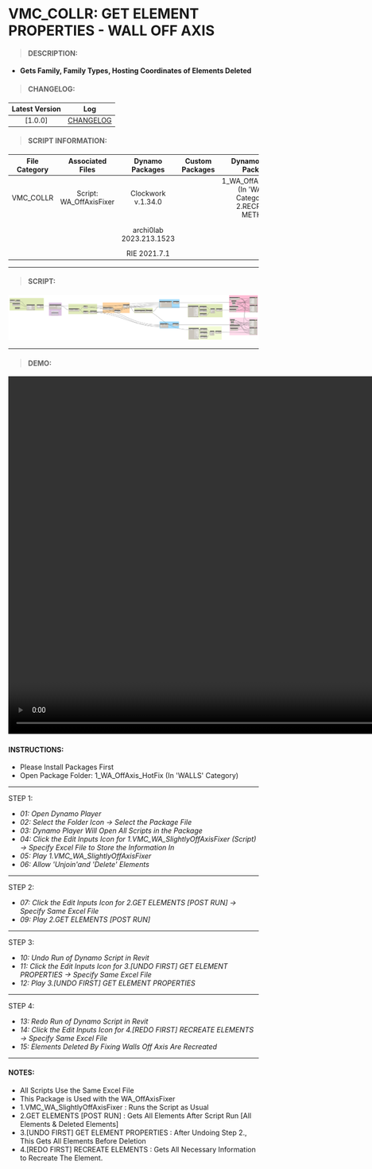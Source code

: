 # VMC_COLLR: GET ELEMENT PROPERTIES - WALL OFF AXIS

> #### DESCRIPTION: 
- **Gets Family, Family Types, Hosting Coordinates of Elements Deleted**

> #### CHANGELOG:

| Latest Version | Log |
| :-------: | :----: | 
|[1.0.0] | [CHANGELOG](/_scripts/_project/263_VMC/COLLECTOR/changelog/VMC_COLLR_GetElementProperties_WA_OffAxis.md) |

> #### SCRIPT INFORMATION: 

| File Category| Associated Files | Dynamo Packages | Custom Packages | Dynamo Player Package | Revit Version | Author | Reviewed By | File Name & Location
| :-------: | :----: | :---: | :---: | :---: | :---: | :---: | :---: | :--:
| VMC_COLLR | Script: WA_OffAxisFixer | Clockwork v.1.34.0|  |  1_WA_OffAxis_HotFix (In 'WALLS' Category) -> 2.RECREATE METHOD | Revit 2021.1 | Cathrine Macabuhay| | VMC_COLLR_GetElementProperties_WA_OffAxis
| | | archi0lab 2023.213.1523 | | | | | | (https://bimcapcom.sharepoint.com/:f:/s/BCP-Main/Ess0Nz_rGjhKg3FsmkIBCigBenOH1xmGyoCNY5q7zalSXw?e=Fk65Sn)
| | | RIE 2021.7.1 | 
----------------------------------------------------------------
> #### SCRIPT: 
<img src="/_scripts/_project/263_VMC/COLLECTOR/images/VMC_COLLR_GetElementProperties_WA_OffAxis.png">

------------------------------------------------------------------------------

> #### DEMO: 

<video width="1280" height="720" controls>
 <source src="/_scripts/_project/263_VMC/COLLECTOR/demo/WA_OFFAXIS%20FIXER_RECREATE%20METHOD.mp4" type="video/mp4">
</video>

#### INSTRUCTIONS: 
- Please Install Packages First
- Open Package Folder: 1_WA_OffAxis_HotFix (In 'WALLS' Category)
----------------------------------------------------------------
STEP 1:
- *01: Open Dynamo Player*
- *02: Select the Folder Icon -> Select the Package File*
- *03: Dynamo Player Will Open All Scripts in the Package*
- *04: Click the Edit Inputs Icon for 1.VMC_WA_SlightlyOffAxisFixer (Script) -> Specify Excel File to Store the Information In*
- *05: Play 1.VMC_WA_SlightlyOffAxisFixer*
- *06: Allow 'Unjoin'and 'Delete' Elements*
---------------------------------------------------------
STEP 2: 
- *07: Click the Edit Inputs Icon for 2.GET ELEMENTS [POST RUN] -> Specify Same Excel File*
- *09: Play 2.GET ELEMENTS [POST RUN]* 
---------------------------------------------------------
STEP 3: 
- *10: Undo Run of Dynamo Script in Revit*
- *11: Click the Edit Inputs Icon for 3.[UNDO FIRST] GET ELEMENT PROPERTIES -> Specify Same Excel File*
- *12: Play 3.[UNDO FIRST] GET ELEMENT PROPERTIES*
---------------------------------------------------------
STEP 4:
- *13: Redo Run of Dynamo Script in Revit*
- *14: Click the Edit Inputs Icon for 4.[REDO FIRST] RECREATE ELEMENTS -> Specify Same Excel File*
- *15: Elements Deleted By Fixing Walls Off Axis Are Recreated*

----------------------------------------------------------------

#### NOTES: 
- All Scripts Use the Same Excel File 
- This Package is Used with the WA_OffAxisFixer
- 1.VMC_WA_SlightlyOffAxisFixer : Runs the Script as Usual
- 2.GET ELEMENTS [POST RUN] : Gets All Elements After Script Run [All Elements & Deleted Elements]
- 3.[UNDO FIRST] GET ELEMENT PROPERTIES : After Undoing Step 2., This Gets All Elements Before Deletion
- 4.[REDO FIRST] RECREATE ELEMENTS : Gets All Necessary Information to Recreate The Element.
